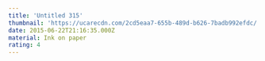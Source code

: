 ```yaml
---
title: 'Untitled 315'
thumbnail: 'https://ucarecdn.com/2cd5eaa7-655b-489d-b626-7badb992efdc/'
date: 2015-06-22T21:16:35.000Z
material: Ink on paper
rating: 4
---
```


